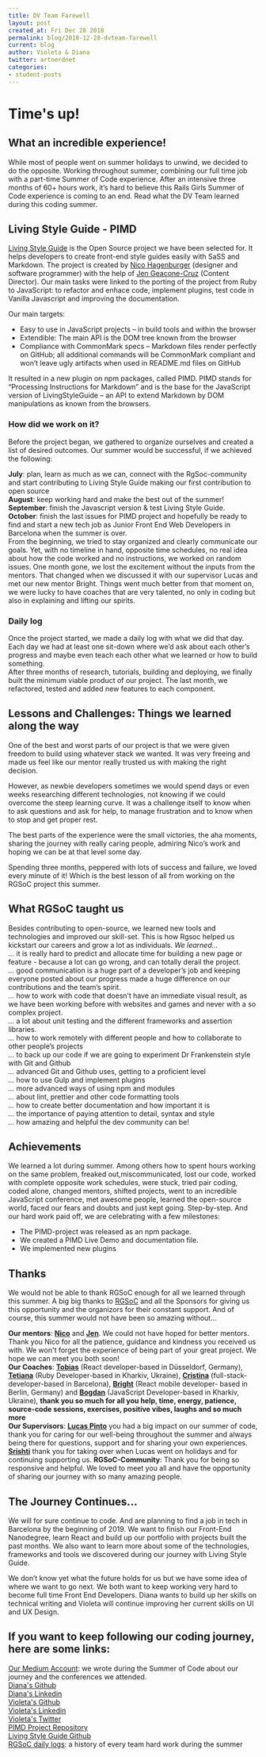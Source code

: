 ```yaml
---
title: DV Team Farewell
layout: post
created_at: Fri Dec 28 2018
permalink: blog/2018-12-28-dvteam-farewell
current: blog
author: Violeta & Diana
twitter: artnerdnet
categories:
- student-posts
---
```


# Time's up!

## What an incredible experience!
While most of people went on summer holidays to unwind, we decided to do the opposite. Working throughout summer, combining our full time job with a part-time Summer of Code experience. After an intensive three months of 60+ hours work, it’s hard to believe this Rails Girls Summer of Code experience is coming to an end. Read what the DV Team learned during this coding summer.
 
## Living Style Guide - PIMD
[Living Style Guide](http://www.livingstyleguide.org) is the Open Source project we have been selected for. It helps developers to create front-end style guides easily with SaSS and Markdown. The project is created by [Nico Hagenburger](http://www.twitter.com/hagenburger) (designer and software programmer) with the help of [Jen Geacone-Cruz](https://twitter.com/anomiseditrix) (Content Director). Our main tasks were linked to the porting of the project from Ruby to JavaScript: to refactor and enhace code, implement plugins, test code in Vanilla Javascript and improving the documentation.

Our main targets:  
- Easy to use in JavaScript projects – in build tools and within the browser  
- Extendible: The main API is the DOM tree known from the browser  
- Compliance with CommonMark specs – Markdown files render perfectly on GitHub; all additional commands will be CommonMark compliant and won’t leave ugly artifacts when used in README.md files on GitHub  

It resulted in a new plugin on npm packages, called PIMD. PIMD stands for “Processing Instructions for Markdown” and is the base for the JavaScript version of LivingStyleGuide – an API to extend Markdown by DOM manipulations as known from the browsers.

### How did we work on it?
Before the project began, we gathered to organize ourselves and created a list of desired outcomes. Our summer would be successful, if we achieved the following:

 **July**: plan, learn as much as we can, connect with the RgSoc-community and start contributing to Living Style Guide making our first contribution to open source  
 **August**: keep working hard and make the best out of the summer!  
 **September**: finish the Javascript version & test Living Style Guide.  
 **October**: finish the last issues for PIMD project and hopefully be ready to find and start a new tech job as Junior Front End Web Developers in Barcelona when the summer is over.  
 From the beginning, we tried to stay organized and clearly communicate our goals. Yet, with no timeline in hand, opposite time schedules, no real idea about how the code worked and no instructions, we worked on random issues. One month gone, we lost the excitement without the inputs from the mentors. That changed when we discussed it with our supervisor Lucas and met our new mentor Bright. Things went much better from that moment on, we were lucky to have coaches that are very talented, no only in coding but also in explaining and lifting our spirits.

### Daily log
Once the project started, we made a daily log with what we did that day.  
Each day we had at least one sit-down where we’d ask about each other’s progress and maybe even teach each other what we learned or how to build something.  
After three months of research, tutorials, building and deploying, we finally built the minimum viable product of our project. The last month, we refactored, tested and added new features to each component.  

## Lessons and Challenges: Things we learned along the way
One of the best and worst parts of our project is that we were given freedom to build using whatever stack we wanted. It was very freeing and made us feel like our mentor really trusted us with making the right decision.

However, as newbie developers sometimes we would spend days or even weeks researching different technologies, not knowing if we could overcome the steep learning curve. It was a challenge itself to know when to ask questions and ask for help, to manage frustration and to know when to stop and get proper rest.

The best parts of the experience were the small victories, the aha moments, sharing the journey with really caring people, admiring Nico’s work and hoping we can be at that level some day. 

Spending three months, peppered with lots of success and failure, we loved every minute of it! Which is the best lesson of all from working on the RGSoC project this summer.

## What RGSoC taught us
Besides contributing to open-source, we learned new tools and technologies and improved our skill-set. This is how Rgsoc helped us kickstart our careers and grow a lot as individuals.
 *We learned...*  
 *…* it is really hard to predict and allocate time for building a new page or feature - because a lot can go wrong, and can totally derail the project.  
 *…* good communication is a huge part of a developer’s job and keeping everyone posted about our progress made a huge difference on our contributions and the team’s spirit.  
 *…* how to work with code that doesn’t have an immediate visual result, as we have been working before with websites and games and never with a so complex project.  
 *…* a lot about unit testing and the different frameworks and assertion libraries.  
 *…* how to work remotely with different people and how to collaborate to other people’s projects  
 *…* to back up our code if we are going to experiment Dr Frankenstein style with Git and Github  
 *…* advanced Git and Github uses, getting to a proficient level  
 *…* how to use Gulp and implement plugins  
 *…* more advanced ways of using npm and modules  
 *…* about lint, prettier and other code formatting tools  
 *…* how to create better documentation and how important it is  
 *…* the importance of paying attention to detail, syntax and style  
 *…* how amazing and helpful the dev community can be!  

## Achievements
We learned a lot during summer. Among others how to spent hours working on the same problem, freaked out,miscommunicated, lost our code, worked with complete opposite work schedules, were stuck, tried pair coding, coded alone, changed mentors, shifted projects, went to an incredible JavaScript conference, met awesome people, learned the open-source world, faced our fears and doubts and just kept going. Step-by-step. And our hard work paid off, we are celebrating with a few milestones:
- The PIMD-project was released as an npm package.  
- We created a PIMD Live Demo and documentation file.   
- We implemented new plugins  

## Thanks
We would not be able to thank RGSoC enough for all we learned through this summer. A big big thanks to [RGSoC](https://railsgirlssummerofcode.org/) and all the Sponsors for giving us this opportunity and the organizors for their constant support. 
And of course, this summer would not have been so amazing without...

**Our mentors**: [**Nico**](https://twitter.com/hagenburger) and [**Jen**](https://twitter.com/anomiseditrix). We could not have hoped for better mentors. Thank you Nico for all the patience, guidance and kindness you received us with. We won't forget the experience of being part of your great project. We hope we can meet you both soon!  
**Our Coaches**: [**Tobias**](https://twitter.com/tobmaster) (React developer-based in Düsseldorf, Germany), [**Tetiana**](https://github.com/brytannia) (Ruby Developer-based in Kharkiv, Ukraine), [**Cristina**](https://www.github.com/cristinaverdi) (full-stack-developer-based in Barcelona), [**Bright**](https://github.com/benevbright/) (React mobile developer- based in Berlin, Germany) and [**Bogdan**](https://github.com/thujone25) (JavaScript Developer-based in Kharkiv, Ukraine), **thank you so much for all you help, time, energy, patience, source-code sessions, exercises, positive vibes, laughs and so much more**  
**Our Supervisors**: [**Lucas Pinto**](https://twitter.com/medk_) you had a big impact on our summer of code, thank you for caring for our well-being throughout the summer and always being there for questions, support and for sharing your own experiences. [**Srishti**](https://github.com/SrishtiSengupta) thank you for taking over when Lucas went on holidays and for continuing supporting us.
**RGSoC-Community**: Thank you for being so responsive and helpful. We loved to meet you all and have the opportunity of sharing our journey with so many amazing people.  

## The Journey Continues...
We will for sure continue to code. And are planning to find a job in tech in Barcelona by the beginning of 2019. We want to finish our Front-End Nanodegree, learn React and build up our portfolio with projects built the past months. We also want to learn more about some of the technologies, frameworks and tools we discovered during our journey with Living Style Guide.

 We don’t know yet what the future holds for us but we have some idea of where we want to go next. We both want to keep working very hard to become full time Front End Developers. Diana wants to build up her skills on technical writing and Violeta will continue improving her current skills on UI and UX Design. 

## If you want to keep following our coding journey, here are some links:
 [Our Medium Account](https://medium.com/@dvteam): we wrote during the Summer of Code about our journey and the conferences we attended.  
 [Diana's Github](https://www.github.com/dianavile)  
 [Diana's Linkedin](https://www.linkedin.com/in/dianavile)  
 [Violeta's Github](https://www.github.com/artnerdnet)  
 [Violeta's Linkedin](https://www.linkedin.com/in/artnerdnet)  
 [Violeta's Twitter](https://www.twitter.com/artnerdnet)  
 [PIMD Project Repository](https://www.github.com/hagenburger/pimd)  
 [Living Style Guide Github](https://www.github.com/livingstyleguide)  
 [RGSoC daily logs](http://teams.railsgirlssummerofcode.org): a history of every team hard work during the summer  
